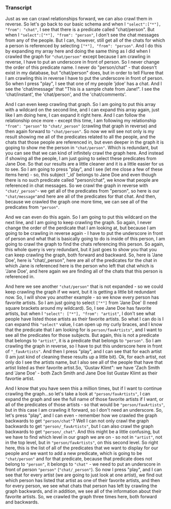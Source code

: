 ### Transcript

Just as we can crawl relationships forward, we can also crawl them in reverse. So let's go back to our basic schema and when I `"select":["*"], "from": "chat"`, I see that there is a predicate called "chat/person". But when I `"select":["*"], "from": "person"`, I don't see the chat messages from any of the people. But I can, however, still get all of the chats for which a person is referenced by selecting `["*"], "from": "person"`. And I do this by expanding my array here and doing the same thing as I did when I crawled the graph for `"chat/person"` except because I am crawling in reverse, I have to put an underscore in front of person. So I never change the order of this predicate name. I never do "person/chat" - that doesn't exist in my database, but "chat/person" does, but in order to tell Fluree that I am crawling this in reverse I have to put the underscore in front of person. So when I press "play", I see that one of my people 'jdoe' has a chat. And I see the 'chat/message' that "This is a sample chate from Jane!". I see the 'chat/instant', the 'chat/person', and the 'chat/comments'.

And I can even keep crawling that graph. So I am going to put this array with a wildcard on the second line, and I can expand this array again, just like I am doing here, I can expand it right here. And I can follow the relationship once more - except this time, I am following my relationship `"from": "person"` to `"chat/_person"` (crawling that graph in reverse) and then again forward to `"chat/person"`. So now we will see not only is my result showing me all of the predicates related to all the people, and the chats that those people are referenced in, but even deeper in the graph it is goping to show me the person in `"chat/person"`. Which is redundant, but you can see that we can kind of infinitely crawl the graph here. And instead if showing all the people, I am just going to select these predicates from Jane Doe. So that our results are a little cleaner and it is a little easier for us to see. So I am going to press "play", and I see (let me close a few of these items here) - so, this subject '_id' belongs to Jane Doe and even though there is no such predicate called "person/chat", we know that people are referenced in chat messages. So we crawl the graph in reverse with `"chat/_person"`- we get all of the predicates from "person", so here is our `"chat/message"`and here are all of the predicates for that chat. And then, because we crawled the graph one more time, we can see all of the predicates from `"person"`.

And we can even do this again. So I am going to put this wildcard on the next line, and I am going to keep crawling the graph. So again, I never change the order of the perdicate that I am looking at, but because I am going to be crawling in reverse again - I have to put the underscore in front of person and what that is basically going to do is inside of this person, I am going to crawl the graph to find the chats referencing this person. So again, this whole query is very redundant, but it just goes to show you that you can keep crawling the graph, both forward and backward. So, here is 'Jane Doe', here is "chat/_person", here are all of the predicates for the chat in which Jane is referenced here is the person who left that chat which is 'Jane Doe', and here again we are finding all of the chats that this person is referenced in.

And here we see another `"chat/person"` that is not expanded - so we could keep crawling the graph if we want, but it is getting a little bit redundant now. So, I will show you another example - so we know every person has favorite artists. So I am just going to select `["*"]` from 'Jane Doe' (I need square brackets around my wildcard). So, I see Jane Doe has favorite artists, but when I `"select": ["*"], "from": "artist"`, I don't see what people have listed those artists as their favorite artists. So what I can do is I can expand this `"select"` value, I can open up my curly braces, and I know that the predicate that I am looking for is `person/favArtists"`, and I want to see all the predicates for those subjects. But again, this is not a predicate that belongs to `"artist"`, it is a predicate that belongs to `"person"`. So I am crawling the graph in reverse, so I have to put this underscore here in front of `"_favArtists"`. And then I press "play", and I can see that for each artist (I am just kind of cleaning these results up a little bit). Ok, for each artist, not only do I see the artists name, but I also see all of the people that have that artist listed as their favorite artist.So, 'Gustav Klimt": we have 'Zach Smith and 'Jane Doe' - both Zach Smith and Jane Doe list Gustav Klimt as their favortie artist.

And I know that you have seen this a million times, but if I want to continue crawling the graph...so let's take a look at `"person/favArtists"`, I can expand the graph and see the full name of those favorite artists if I want, or all of the predicates of those artists - so that would be `"person/favArtists"`, but in this case I am crawling it forward, so I don't need an underscore. So, let's press "play", and I can even - remember how we crawled the graph backwards to get `"person/chat"`? Well I can not only crawl the graph backwards to get `"person/_favArtists"`, but I can also crawl the graph backwards to get `"person/_chat"`. And this might be a little confusing, but we have to find which level in our graph we are on - so not in `"artist"`, not in the top level, but in `"person/favArtists"`, on this second level. So right here, this is the list of all of the predicates that we want to display for our people and we want to add a new predicate, which is going to be `"chat/person"` and for that predicate, because that predicate does not belong to `"person"`, it belongs to `"chat"` - we need to put an underscore in front of person `"person"` (`"chat/_person"`). So now I press "play", and I can see that for every artist (we are going to just look at one artist), we find out which person has listed that artist as one of their favorite artists, and then for every person, we see what chats that person has left by crawling the graph backwards, and in addition, we see all of the information about their favorite artists. So, we crawled the graph three times here, both forward and backwards.
